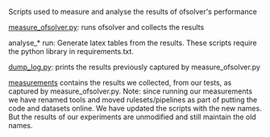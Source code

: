 Scripts used to measure and analyse the results of ofsolver's performance

[measure_ofsolver.py](measure_ofsolver.py): runs ofsolver and collects the results

analyse_* run: Generate latex tables from the results. These scripts require the python library in requirements.txt.

[dump_log.py](dump_log.py): prints the results previously captured by measure_ofsolver.py

[measurements](./measurements) contains the results we collected, from our tests, as captured by measure_ofsolver.py. Note: since running our
measurements we have renamed tools and moved rulesets/pipelines as part of putting
the code and datasets online. We have updated the scripts with the new names.
But the results of our experiments are unmodified and still maintain the
old names.
